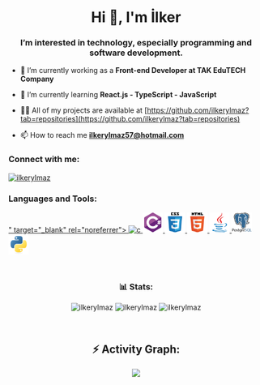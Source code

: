 <h1 align="center">Hi 👋, I'm İlker</h1>
<h3 align="center">I’m interested in technology, especially programming and software development.</h3>



- 🔭 I’m currently working as a **Front-end Developer at TAK EduTECH Company**

- 🌱 I’m currently learning **React.js - TypeScript - JavaScript**

- 👨‍💻 All of my projects are available at [https://github.com/ilkerylmaz?tab=repositories](https://github.com/ilkerylmaz?tab=repositories)

- 📫 How to reach me **ilkerylmaz57@hotmail.com**

<h3 align="left">Connect with me:</h3>
<p align="left">
<a href="linkedin.com/in/ilker-yılmaz-b097a1251" target="blank"><img align="center" src="https://raw.githubusercontent.com/rahuldkjain/github-profile-readme-generator/master/src/images/icons/Social/linked-in-alt.svg" alt="ilkerylmaz" height="30" width="40" /></a>
</p>

<h3 align="left">Languages and Tools:</h3>
<p align="left"> <a href="<svg xmlns="http://www.w3.org/2000/svg" viewBox="0 0 448 512"><path fill="#FFD43B" d="M0 32v448h448V32H0zm243.8 349.4c0 43.6-25.6 63.5-62.9 63.5-33.7 0-53.2-17.4-63.2-38.5l34.3-20.7c6.6 11.7 12.6 21.6 27.1 21.6 13.8 0 22.6-5.4 22.6-26.5V237.7h42.1v143.7zm99.6 63.5c-39.1 0-64.4-18.6-76.7-43l34.3-19.8c9 14.7 20.8 25.6 41.5 25.6 17.4 0 28.6-8.7 28.6-20.8 0-14.4-11.4-19.5-30.7-28l-10.5-4.5c-30.4-12.9-50.5-29.2-50.5-63.5 0-31.6 24.1-55.6 61.6-55.6 26.8 0 46 9.3 59.8 33.7L368 290c-7.2-12.9-15-18-27.1-18-12.3 0-20.1 7.8-20.1 18 0 12.6 7.8 17.7 25.9 25.6l10.5 4.5c35.8 15.3 55.9 31 55.9 66.2 0 37.8-29.8 58.6-69.7 58.6z"/></svg>" target="_blank" rel="noreferrer"> <img src="[https://raw.githubusercontent.com/devicons/devicon/master/icons/c/c-original.svg](https://upload.wikimedia.org/wikipedia/commons/thumb/9/99/Unofficial_JavaScript_logo_2.svg/240px-Unofficial_JavaScript_logo_2.svg.png)" alt="c" width="40" height="40"/> </a> <a href="https://www.w3schools.com/cs/" target="_blank" rel="noreferrer"> <img src="https://raw.githubusercontent.com/devicons/devicon/master/icons/csharp/csharp-original.svg" alt="csharp" width="40" height="40"/> </a> <a href="https://www.w3schools.com/css/" target="_blank" rel="noreferrer"> <img src="https://raw.githubusercontent.com/devicons/devicon/master/icons/css3/css3-original-wordmark.svg" alt="css3" width="40" height="40"/> </a> <a href="https://www.w3.org/html/" target="_blank" rel="noreferrer"> <img src="https://raw.githubusercontent.com/devicons/devicon/master/icons/html5/html5-original-wordmark.svg" alt="html5" width="40" height="40"/> </a> <a href="https://www.java.com" target="_blank" rel="noreferrer"> <img src="https://raw.githubusercontent.com/devicons/devicon/master/icons/java/java-original.svg" alt="java" width="40" height="40"/> </a> <a href="https://www.postgresql.org" target="_blank" rel="noreferrer"> <img src="https://raw.githubusercontent.com/devicons/devicon/master/icons/postgresql/postgresql-original-wordmark.svg" alt="postgresql" width="40" height="40"/> </a> <a href="https://www.python.org" target="_blank" rel="noreferrer"> <img src="https://raw.githubusercontent.com/devicons/devicon/master/icons/python/python-original.svg" alt="python" width="40" height="40"/> </a> </p>

<h3 align="center" style="margin-top: 50px;">📊 Stats:</h3>
<div align="center">
  <img height="180em" src="https://github-readme-stats.vercel.app/api/top-langs/?username=ilkerylmaz&layout=compact&theme=cobalt" alt=ilkerylmaz />
  <img height="180em" src="https://github-readme-stats.vercel.app/api?username=ilkerylmaz&show_icons=true&locale=en&theme=cobalt" alt="ilkerylmaz" />
  <img height="180em" src="https://github-readme-streak-stats-salesp07.vercel.app/?user=ilkerylmaz&count_private=true&theme=react&border_radius=10" alt="ilkerylmaz" />
</div>

<h2 align="center" style="margin-top: 60px;">⚡ Activity Graph:</h2>
<div align="center">
  <img src="https://github-readme-activity-graph.vercel.app/graph?username=ilkerylmaz&theme=cobalt"/>
</div>

